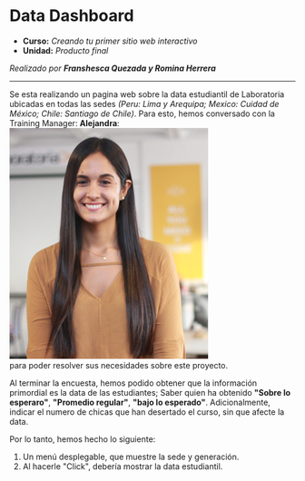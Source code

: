 # Data Dashboard

* **Curso:** _Creando tu primer sitio web interactivo_
* **Unidad:** _Producto final_

_Realizado por_ ***Franshesca Quezada y Romina Herrera***

***

Se esta realizando un pagina web sobre la data estudiantil de Laboratoria ubicadas en todas las sedes _(Peru: Lima y Arequipa; Mexico: Cuidad de México; Chile: Santiago de Chile)_. Para esto, hemos conversado con la Training Manager: **Alejandra**: ![ale_TM](assets/images/ale.png)
<br>
para poder resolver sus necesidades sobre este proyecto.  

Al terminar la encuesta, hemos podido obtener que la información primordial es la data de las estudiantes; Saber quien ha obtenido **"Sobre lo esperaro"**, **"Promedio regular"**, **"bajo lo esperado"**. Adicionalmente, indicar el numero de chicas que han desertado el curso, sin que afecte la data.

Por lo tanto, hemos hecho lo siguiente:
1. Un menú desplegable, que muestre la sede y generación.
2. Al hacerle "Click", debería mostrar la data estudiantil.
